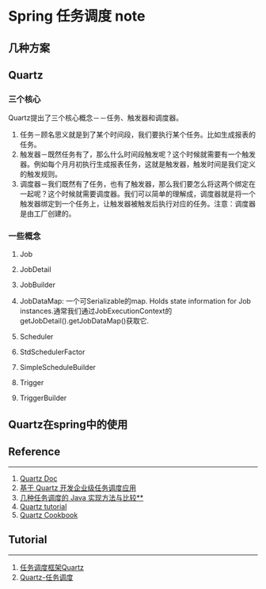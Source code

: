 # Spring 任务调度 note


## 几种方案



## Quartz


### 三个核心

Quartz提出了三个核心概念－－任务、触发器和调度器。

1. 任务－顾名思义就是到了某个时间段，我们要执行某个任务。比如生成报表的任务。
1. 触发器－既然任务有了，那么什么时间段触发呢？这个时候就需要有一个触发器。例如每个月月初执行生成报表任务，这就是触发器，触发时间是我们定义的触发规则。
1. 调度器－我们既然有了任务，也有了触发器，那么我们要怎么将这两个绑定在一起呢？这个时候就需要调度器。我们可以简单的理解成，调度器就是将一个触发器绑定到一个任务上，让触发器被触发后执行对应的任务。注意：调度器是由工厂创建的。



### 一些概念

1. Job
1. JobDetail
1. JobBuilder 
1. JobDataMap: 一个可Serializable的map. Holds state information for Job instances.通常我们通过JobExecutionContext的getJobDetail().getJobDataMap()获取它.

1. Scheduler
1. StdSchedulerFactor 
1. SimpleScheduleBuilder
1. Trigger
1. TriggerBuilder




## Quartz在spring中的使用








## Reference 

---

1. [Quartz Doc](http://www.quartz-scheduler.org/api/2.1.7/index.html)
1. [基于 Quartz 开发企业级任务调度应用](https://www.ibm.com/developerworks/cn/opensource/os-cn-quartz/)
1. [几种任务调度的 Java 实现方法与比较**](https://www.ibm.com/developerworks/cn/java/j-lo-taskschedule/)
1. [Quartz tutorial](http://www.quartz-scheduler.org/documentation/quartz-2.1.x/tutorials/)
1. [Quartz Cookbook](http://www.quartz-scheduler.org/documentation/quartz-2.1.x/cookbook/)



## Tutorial

---

1. [任务调度框架Quartz](http://www.jianshu.com/p/33be5d612aa1)
1. [Quartz-任务调度](http://www.jianshu.com/p/164fbbdd0449)








